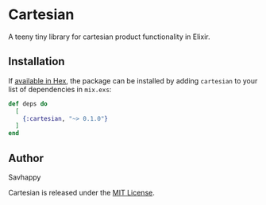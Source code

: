 # Cartesian

A teeny tiny library for cartesian product functionality in Elixir.

## Installation

If [available in Hex](https://hex.pm/docs/publish), the package can be installed
by adding `cartesian` to your list of dependencies in `mix.exs`:

```elixir
def deps do
  [
    {:cartesian, "~> 0.1.0"}
  ]
end
```

<!-- Documentation can be generated with [ExDoc](https://github.com/elixir-lang/ex_doc)
and published on [HexDocs](https://hexdocs.pm). Once published, the docs can
be found at <https://hexdocs.pm/cartesian>. -->

## Author
Savhappy

Cartesian is released under the [MIT License](https://github.com/appcues/exsentry/blob/master/LICENSE.txt).

